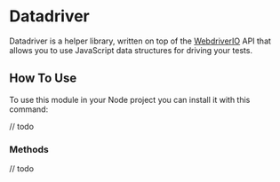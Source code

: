 # Datadriver

Datadriver is a helper library, written on top of the [WebdriverIO](http://webdriver.io) API that allows you to use
JavaScript data structures for driving your tests.

## How To Use

To use this module in your Node project you can install it with this command:

// todo

### Methods

// todo